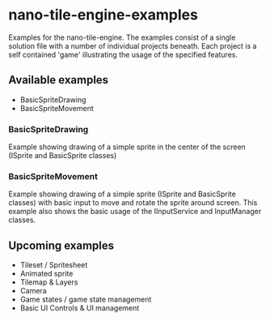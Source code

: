 # nano-tile-engine-examples
Examples for the nano-tile-engine. The examples consist of a single solution file with a number of individual projects beneath. Each project is a self contained 'game' illustrating the usage of the specified features.

## Available examples
+ BasicSpriteDrawing
+ BasicSpriteMovement

### BasicSpriteDrawing
Example showing drawing of a simple sprite in the center of the screen (ISprite and BasicSprite classes)

### BasicSpriteMovement
Example showing drawing of a simple sprite (ISprite and BasicSprite classes) with basic input to move and rotate the sprite around screen. This example also shows the basic usage of the IInputService and InputManager classes.

## Upcoming examples
+ Tileset / Spritesheet
+ Animated sprite
+ Tilemap & Layers
+ Camera
+ Game states / game state management
+ Basic UI Controls & UI management
